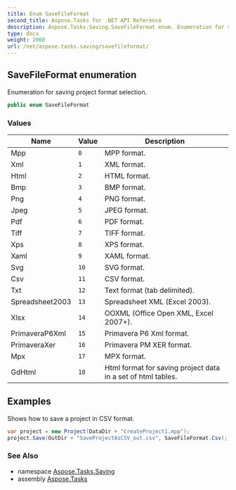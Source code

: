 ```yaml
---
title: Enum SaveFileFormat
second_title: Aspose.Tasks for .NET API Reference
description: Aspose.Tasks.Saving.SaveFileFormat enum. Enumeration for saving project format selection
type: docs
weight: 2060
url: /net/aspose.tasks.saving/savefileformat/
---
```

## SaveFileFormat enumeration

Enumeration for saving project format selection.

```csharp
public enum SaveFileFormat
```

### Values

| Name | Value | Description |
| --- | --- | --- |
| Mpp | `0` | MPP format. |
| Xml | `1` | XML format. |
| Html | `2` | HTML format. |
| Bmp | `3` | BMP format. |
| Png | `4` | PNG format. |
| Jpeg | `5` | JPEG format. |
| Pdf | `6` | PDF format. |
| Tiff | `7` | TIFF format. |
| Xps | `8` | XPS format. |
| Xaml | `9` | XAML format. |
| Svg | `10` | SVG format. |
| Csv | `11` | CSV format. |
| Txt | `12` | Text format (tab delimited). |
| Spreadsheet2003 | `13` | Spreadsheet XML (Excel 2003). |
| Xlsx | `14` | OOXML (Office Open XML, Excel 2007+). |
| PrimaveraP6Xml | `15` | Primavera P6 Xml format. |
| PrimaveraXer | `16` | Primavera PM XER format. |
| Mpx | `17` | MPX format. |
| GdHtml | `18` | Html format for saving project data in a set of html tables. |

## Examples

Shows how to save a project in CSV format.

```csharp
var project = new Project(DataDir + "CreateProject1.mpp");
project.Save(OutDir + "SaveProjectAsCSV_out.csv", SaveFileFormat.Csv);
```

### See Also

* namespace [Aspose.Tasks.Saving](../../aspose.tasks.saving/)
* assembly [Aspose.Tasks](../../)


